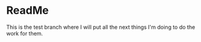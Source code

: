 # ReadMe
This is the test branch where I will put all the next things I'm doing to do the work for them.
